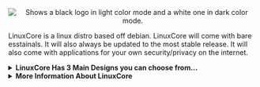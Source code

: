 <div align="center">
            <picture>
  <source media="(prefers-color-scheme: dark)" srcset="https://github.com/0WordsT0Say/LinuxCore/blob/df82031799df8b7855efb9b7e91c2a2ddf0d92ed/images/LC.png">
  <source media="(prefers-color-scheme: light)" srcset="https://github.com/0WordsT0Say/LinuxCore/blob/076d8ed1f900e80294c785df98fd2974dda5d622/images/LC_Light_M.png">
  <img alt="Shows a black logo in light color mode and a white one in dark color mode." src="">
</picture>

</div>

LinuxCore is a linux distro based off debian. LinuxCore will come with bare esstainals. It will also always be updated to the most stable release. It will also come with applications for your own security/privacy on the internet.

<details>
<summary><b>LinuxCore Has 3 Main Designs you can choose from...</b></summary> <br />
  
(1. Default) <br />
<br />
[Image missing] <br />
<br />
(2. Windows 10) <br />
<br />
[Image missing] <br />

(3. macOS 11 +) <br />
<br />
[Image missing] <br />
<br />
</details>


<details>
<summary><b>More Information About LinuxCore</b></summary> <br />
  
LinuxCore was orginally going to be named LinxCore. Until we found out a company product goes by LinX Core. So we changed to have LinuxCore with the U instead. <br />
  
LinuxCore was first thought of 10/24/2023 and execution to make LinuxCore soon followed after. The thought of LinuxCore was accidental while making wallpapers. It was going to be a wallpaper with the andromeda galaxy and the word core in the bottom left corner. But soon after it felt as if something was missing. I looked at the filename LinxCore and what I added was Linx, and just then I wanted to make my very own Linux Distro. Of course it is now LinuxCore. <br />

</details>
